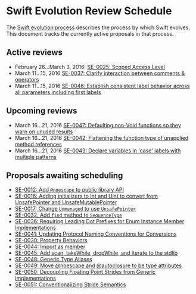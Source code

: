 # Swift Evolution Review Schedule

The [Swift evolution process][evolution-process] describes the process
by which Swift evolves. This document tracks the currently active
proposals in that process.

## Active reviews

* February 26...March 3, 2016: [SE-0025: Scoped Access Level](proposals/0025-scoped-access-level.md)
* March 11...15, 2016 [SE-0037: Clarify interaction between comments & operators](proposals/0037-clarify-comments-and-operators.md)
* March 11...15, 2016 [SE-0046: Establish consistent label behavior across all parameters including first labels](proposals/0046-first-label.md)

## Upcoming reviews

* March 16...21, 2016 [SE-0047: Defaulting non-Void functions so they warn on unused results](proposals/0047-nonvoid-warn.md)
* March 16...21, 2016 [SE-0042: Flattening the function type of unapplied method references](proposals/0042-flatten-method-types.md)
* March 16...21, 2016 [SE-0043: Declare variables in 'case' labels with multiple patterns](proposals/0043-declare-variables-in-case-labels-with-multiple-patterns.md)


## Proposals awaiting scheduling

* [SE-0012: Add `@noescape` to public library API](proposals/0012-add-noescape-to-public-library-api.md)
* [SE-0016: Adding initializers to Int and Uint to convert from UnsafePointer and UnsafeMutablePointer](proposals/0016-initializers-for-converting-unsafe-pointers-to-ints.md)
* [SE-0017: Change `Unmanaged` to use `UnsafePointer`](proposals/0017-convert-unmanaged-to-use-unsafepointer.md)
* [SE-0032: Add `find` method to `SequenceType`](proposals/0032-sequencetype-find.md)
* [SE-0036: Requiring Leading Dot Prefixes for Enum Instance Member Implementations](proposals/0036-enum-dot.md)
* [SE-0041: Updating Protocol Naming Conventions for Conversions](proposals/0041-conversion-protocol-conventions.md)
* [SE-0030: Property Behaviors](proposals/0030-property-behavior-decls.md)
* [SE-0044: Import as member](proposals/0044-import-as-member.md)
* [SE-0045: Add scan, takeWhile, dropWhile, and iterate to the stdlib](proposals/0045-scan-takewhile-dropwhile.md)
* [SE-0048: Generic Type Aliases](proposals/0048-generic-typealias.md)
* [SE-0049: Move @noescape and @autoclosure to be type attributes](proposals/0049-noescape-autoclosure-type-attrs.md)
* [SE-0050: Decoupling Floating Point Strides from Generic Implementations](proposals/0050-floating-point-stride.md)
* [SE-0051: Conventionalizing Stride Semantics](proposals/0051-stride-semantics.md)

[evolution-process]: process.md  "The Swift evolution process"

